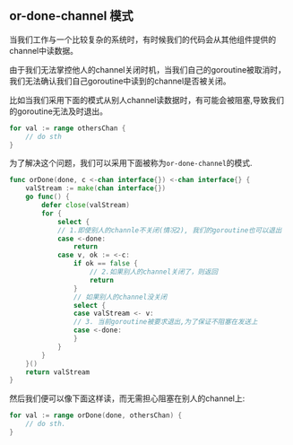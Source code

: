 ## or-done-channel 模式

当我们工作与一个比较复杂的系统时，有时候我们的代码会从其他组件提供的channel中读数据。

由于我们无法掌控他人的channel关闭时机，当我们自己的goroutine被取消时，我们无法确认我们自己goroutine中读到的channel是否被关闭。

比如当我们采用下面的模式从别人channel读数据时，有可能会被阻塞,导致我们的goroutine无法及时退出。

```Go
for val := range othersChan {
    // do sth
}
```

为了解决这个问题，我们可以采用下面被称为`or-done-channel`的模式.

```Go
func orDone(done, c <-chan interface{}) <-chan interface{} { 
	valStream := make(chan interface{})
	go func() {
		defer close(valStream) 
		for {
			select { 
            // 1.即使别人的channle不关闭(情况2), 我们的goroutine也可以退出
            case <-done:
				return
			case v, ok := <-c:
				if ok == false { 
                    // 2.如果别人的channel关闭了，则返回
					return
				}
                // 如果别人的channel没关闭                
                select {
				case valStream <- v: 
                // 3. 当前goroutine被要求退出,为了保证不阻塞在发送上                
                case <-done:
				}
			} 
		}
	}()
	return valStream 
}

```

然后我们便可以像下面这样读，而无需担心阻塞在别人的channel上:
```Go
for val := range orDone(done, othersChan) {
    // do sth.
}
```




